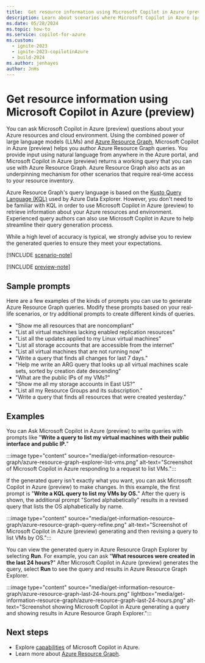 ```yaml
---
title:  Get resource information using Microsoft Copilot in Azure (preview)
description: Learn about scenarios where Microsoft Copilot in Azure (preview) can help with Azure Resource Graph.
ms.date: 05/28/2024
ms.topic: how-to
ms.service: copilot-for-azure
ms.custom:
  - ignite-2023
  - ignite-2023-copilotinAzure
  - build-2024
ms.author: jenhayes
author: JnHs
---
```


# Get resource information using Microsoft Copilot in Azure (preview)

You can ask Microsoft Copilot in Azure (preview) questions about your Azure resources and cloud environment. Using the combined power of large language models (LLMs) and [Azure Resource Graph](/azure/governance/resource-graph/overview), Microsoft Copilot in Azure (preview) helps you author Azure Resource Graph queries. You provide input using natural language from anywhere in the Azure portal, and Microsoft Copilot in Azure (preview) returns a working query that you can use with Azure Resource Graph. Azure Resource Graph also acts as an underpinning mechanism for other scenarios that require real-time access to your resource inventory.

Azure Resource Graph's query language is based on the [Kusto Query Language (KQL)](/azure/data-explorer/kusto/query/) used by Azure Data Explorer. However, you don't need to be familiar with KQL in order to use Microsoft Copilot in Azure (preview) to retrieve information about your Azure resources and environment. Experienced query authors can also use Microsoft Copilot in Azure to help streamline their query generation process.

While a high level of accuracy is typical, we strongly advise you to review the generated queries to ensure they meet your expectations.

[!INCLUDE [scenario-note](includes/scenario-note.md)]

[!INCLUDE [preview-note](includes/preview-note.md)]

## Sample prompts

Here are a few examples of the kinds of prompts you can use to generate Azure Resource Graph queries. Modify these prompts based on your real-life scenarios, or try additional prompts to create different kinds of queries.

- "Show me all resources that are noncompliant"
- "List all virtual machines lacking enabled replication resources"
- "List all the updates applied to my Linux virtual machines"
- "List all storage accounts that are accessible from the internet"
- "List all virtual machines that are not running now"
- "Write a query that finds all changes for last 7 days."
- "Help me write an ARG query that looks up all virtual machines scale sets, sorted by creation date descending"
- "What are the public IPs of my VMs?"
- "Show me all my storage accounts in East US?"
- "List all my Resource Groups and its subscription."
- "Write a query that finds all resources that were created yesterday."

## Examples

You can Ask Microsoft Copilot in Azure (preview) to write queries with prompts like "**Write a query to list my virtual machines with their public interface and public IP.**"

:::image type="content" source="media/get-information-resource-graph/azure-resource-graph-explorer-list-vms.png" alt-text="Screenshot of Microsoft Copilot in Azure responding to a request to list VMs.":::

If the generated query isn't exactly what you want, you can ask Microsoft Copilot in Azure (preview) to make changes. In this example, the first prompt is "**Write a KQL query to list my VMs by OS.**" After the query is shown, the additional prompt "Sorted alphabetically" results in a revised query that lists the OS alphabetically by name.

:::image type="content" source="media/get-information-resource-graph/azure-resource-graph-query-refine.png" alt-text="Screenshot of Microsoft Copilot in Azure (preview) generating and then revising a query to list VMs by OS.":::

You can view the generated query in Azure Resource Graph Explorer by selecting **Run**. For example, you can ask "**What resources were created in the last 24 hours?**" After Microsoft Copilot in Azure (preview) generates the query, select **Run** to see the query and results in Azure Resource Graph Explorer.

:::image type="content" source="media/get-information-resource-graph/azure-resource-graph-last-24-hours.png" lightbox="media/get-information-resource-graph/azure-resource-graph-last-24-hours.png" alt-text="Screenshot showing Microsoft Copilot in Azure generating a query and showing results in Azure Resource Graph Explorer.":::

## Next steps

- Explore [capabilities](capabilities.md) of Microsoft Copilot in Azure.
- Learn more about [Azure Resource Graph](/azure/governance/resource-graph/overview).
